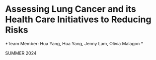 # Assessing Lung Cancer and its Health Care Initiatives to Reducing Risks

*Team Member: Hua Yang, Hua Yang, Jenny Lam, Olivia Malagon *<br>

SUMMER 2024 
